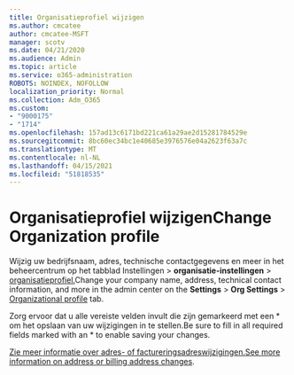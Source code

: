 ```yaml
---
title: Organisatieprofiel wijzigen
ms.author: cmcatee
author: cmcatee-MSFT
manager: scotv
ms.date: 04/21/2020
ms.audience: Admin
ms.topic: article
ms.service: o365-administration
ROBOTS: NOINDEX, NOFOLLOW
localization_priority: Normal
ms.collection: Adm_O365
ms.custom:
- "9000175"
- "1714"
ms.openlocfilehash: 157ad13c6171bd221ca61a29ae2d15281784529e
ms.sourcegitcommit: 8bc60ec34bc1e40685e3976576e04a2623f63a7c
ms.translationtype: MT
ms.contentlocale: nl-NL
ms.lasthandoff: 04/15/2021
ms.locfileid: "51818535"
---
```

# <a name="change-organization-profile"></a><span data-ttu-id="868bb-102">Organisatieprofiel wijzigen</span><span class="sxs-lookup"><span data-stu-id="868bb-102">Change Organization profile</span></span>

<span data-ttu-id="868bb-103">Wijzig uw bedrijfsnaam, adres, technische contactgegevens en meer in het beheercentrum op het tabblad Instellingen  >  **organisatie-instellingen**  >  [organisatieprofiel.](https://admin.microsoft.com/AdminPortal/Home#/Settings/OrganizationProfile/:/Settings/L1/OrganizationInformation)</span><span class="sxs-lookup"><span data-stu-id="868bb-103">Change your company name, address, technical contact information, and more in the admin center on the **Settings** > **Org Settings** > [Organizational profile](https://admin.microsoft.com/AdminPortal/Home#/Settings/OrganizationProfile/:/Settings/L1/OrganizationInformation) tab.</span></span>

<span data-ttu-id="868bb-104">Zorg ervoor dat u alle vereiste velden invult die zijn gemarkeerd met een \* om het opslaan van uw wijzigingen in te stellen.</span><span class="sxs-lookup"><span data-stu-id="868bb-104">Be sure to fill in all required fields marked with an \* to enable saving your changes.</span></span>

<span data-ttu-id="868bb-105">[Zie meer informatie over adres- of factureringsadreswijzigingen.](https://docs.microsoft.com/microsoft-365/admin/manage/change-address-contact-and-more)</span><span class="sxs-lookup"><span data-stu-id="868bb-105">[See more information on address or billing address changes](https://docs.microsoft.com/microsoft-365/admin/manage/change-address-contact-and-more).</span></span>
